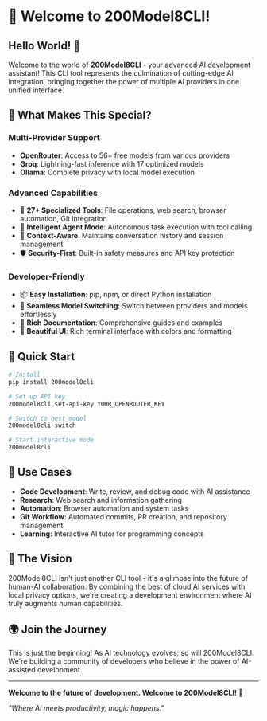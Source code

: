 # 🎉 Welcome to 200Model8CLI!

## Hello World! 👋

Welcome to the world of **200Model8CLI** - your advanced AI development assistant! This CLI tool represents the culmination of cutting-edge AI integration, bringing together the power of multiple AI providers in one unified interface.

## 🌟 What Makes This Special?

### Multi-Provider Support
- **OpenRouter**: Access to 56+ free models from various providers
- **Groq**: Lightning-fast inference with 17 optimized models  
- **Ollama**: Complete privacy with local model execution

### Advanced Capabilities
- 🔧 **27+ Specialized Tools**: File operations, web search, browser automation, Git integration
- 🤖 **Intelligent Agent Mode**: Autonomous task execution with tool calling
- 🎯 **Context-Aware**: Maintains conversation history and session management
- 🛡️ **Security-First**: Built-in safety measures and API key protection

### Developer-Friendly
- 📦 **Easy Installation**: pip, npm, or direct Python installation
- 🔄 **Seamless Model Switching**: Switch between providers and models effortlessly
- 📝 **Rich Documentation**: Comprehensive guides and examples
- 🎨 **Beautiful UI**: Rich terminal interface with colors and formatting

## 🚀 Quick Start

```bash
# Install
pip install 200model8cli

# Set up API key
200model8cli set-api-key YOUR_OPENROUTER_KEY

# Switch to best model
200model8cli switch

# Start interactive mode
200model8cli
```

## 🎯 Use Cases

- **Code Development**: Write, review, and debug code with AI assistance
- **Research**: Web search and information gathering
- **Automation**: Browser automation and system tasks
- **Git Workflow**: Automated commits, PR creation, and repository management
- **Learning**: Interactive AI tutor for programming concepts

## 🔮 The Vision

200Model8CLI isn't just another CLI tool - it's a glimpse into the future of human-AI collaboration. By combining the best of cloud AI services with local privacy options, we're creating a development environment where AI truly augments human capabilities.

## 🌍 Join the Journey

This is just the beginning! As AI technology evolves, so will 200Model8CLI. We're building a community of developers who believe in the power of AI-assisted development.

---

**Welcome to the future of development. Welcome to 200Model8CLI!** 🚀

*"Where AI meets productivity, magic happens."*
